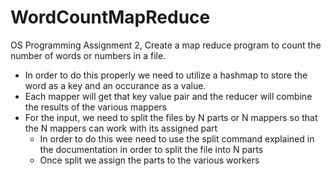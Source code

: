 WordCountMapReduce
==================

OS Programming Assignment 2, Create a map reduce program to count the number of words or numbers in a file.

- In order to do this properly we need to utilize a hashmap to store the word as a key and an occurance as a value.
- Each mapper will get that key value pair and the reducer will combine the results of the various mappers
- For the input, we need to split the files by N parts or N mappers so that the N mappers can work with its assigned part
  - In order to do this wee need to use the split command explained in the documentation in order to split the file into N parts
  - Once split we assign the parts to the various workers

